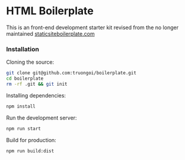 # HTML Boilerplate
This is an front-end development starter kit revised from the no longer maintained [staticsiteboilerplate.com](staticsiteboilerplate.com)

### Installation

Cloning the source:

```sh
git clone git@github.com:truongoi/boilerplate.git
cd boilerplate
rm -rf .git && git init
```

Installing dependencies:
```sh
npm install
```

Run the development server:
```sh
npm run start
```

Build for production:
```sh
npm run build:dist
```
